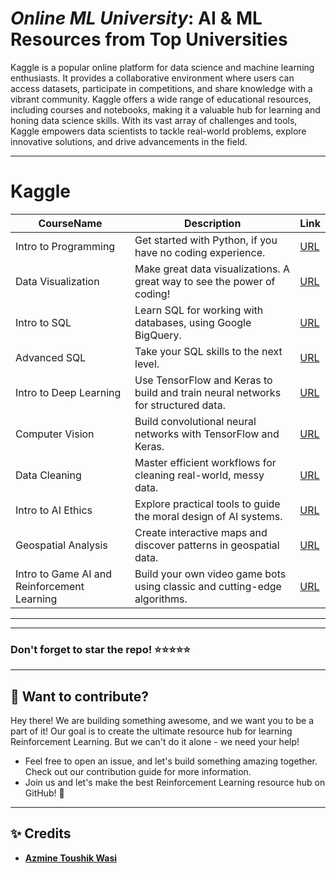# ***Online ML University***: **AI & ML Resources from Top Universities**
Kaggle is a popular online platform for data science and machine learning enthusiasts. It provides a collaborative environment where users can access datasets, participate in competitions, and share knowledge with a vibrant community. Kaggle offers a wide range of educational resources, including courses and notebooks, making it a valuable hub for learning and honing data science skills. With its vast array of challenges and tools, Kaggle empowers data scientists to tackle real-world problems, explore innovative solutions, and drive advancements in the field.




---


# **Kaggle**
| CourseName                                              | Description                                                      | Link                                                                                      |
| ------------------------------------------------- | ---------------------------------------------------------------- | ----------------------------------------------------------------------------------------- |
| Intro to Programming                              | Get started with Python, if you have no coding experience.       | [URL](https://www.kaggle.com/learn/intro-to-programming)                                   |
| Data Visualization                                | Make great data visualizations. A great way to see the power of coding! | [URL](https://www.kaggle.com/learn/data-visualization)                                     |
| Intro to SQL                                      | Learn SQL for working with databases, using Google BigQuery.      | [URL](https://www.kaggle.com/learn/intro-to-sql)                                           |
| Advanced SQL                                      | Take your SQL skills to the next level.                          | [URL](https://www.kaggle.com/learn/advanced-sql)                                           |
| Intro to Deep Learning                            | Use TensorFlow and Keras to build and train neural networks for structured data. | [URL](https://www.kaggle.com/learn/intro-to-deep-learning)                                 |
| Computer Vision                                   | Build convolutional neural networks with TensorFlow and Keras.   | [URL](https://www.kaggle.com/learn/computer-vision)                                        |
| Data Cleaning                                     | Master efficient workflows for cleaning real-world, messy data.  | [URL](https://www.kaggle.com/learn/data-cleaning)                                          |
| Intro to AI Ethics                                | Explore practical tools to guide the moral design of AI systems. | [URL](https://www.kaggle.com/learn/intro-to-ai-ethics)                                     |
| Geospatial Analysis                               | Create interactive maps and discover patterns in geospatial data. | [URL](https://www.kaggle.com/learn/geospatial-analysis)                                    |
| Intro to Game AI and Reinforcement Learning        | Build your own video game bots using classic and cutting-edge algorithms. | [URL](https://www.kaggle.com/learn/intro-to-game-ai-and-reinforcement-learning)            |



---
---

### Don't forget to **star** the repo! ⭐⭐⭐⭐⭐

---
## 👋 **Want to contribute?**

Hey there! We are building something awesome, and we want you to be a part of it! Our goal is to create the ultimate resource hub for learning Reinforcement Learning. But we can't do it alone - we need your help!
- Feel free to open an issue, and let's build something amazing together. Check out our contribution guide for more information.
- Join us and let's make the best Reinforcement Learning resource hub on GitHub! 🚀

---

## ✨ **Credits**
- [**Azmine Toushik Wasi**]()
